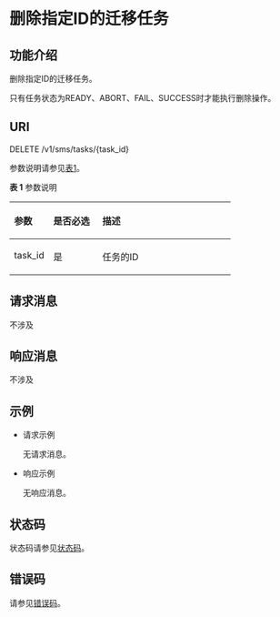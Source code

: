 # 删除指定ID的迁移任务<a name="sms_api_0026"></a>

## 功能介绍<a name="section14661745133517"></a>

删除指定ID的迁移任务。

只有任务状态为READY、ABORT、FAIL、SUCCESS时才能执行删除操作。

## URI<a name="section1246744510358"></a>

DELETE /v1/sms/tasks/\{task\_id\}

参数说明请参见[表1](#table9128848172010)。

**表 1**  参数说明

<a name="table9128848172010"></a>
<table><thead align="left"><tr id="row1112910489205"><th class="cellrowborder" valign="top" width="17.75488199353061%" id="mcps1.2.4.1.1"><p id="p2084672419512"><a name="p2084672419512"></a><a name="p2084672419512"></a>参数</p>
</th>
<th class="cellrowborder" valign="top" width="22.17563196357973%" id="mcps1.2.4.1.2"><p id="p78489241653"><a name="p78489241653"></a><a name="p78489241653"></a>是否必选</p>
</th>
<th class="cellrowborder" valign="top" width="60.06948604288965%" id="mcps1.2.4.1.3"><p id="p48486243519"><a name="p48486243519"></a><a name="p48486243519"></a>描述</p>
</th>
</tr>
</thead>
<tbody><tr id="row113113489201"><td class="cellrowborder" valign="top" width="17.75488199353061%" headers="mcps1.2.4.1.1 "><p id="p52072412255"><a name="p52072412255"></a><a name="p52072412255"></a>task_id</p>
</td>
<td class="cellrowborder" valign="top" width="22.17563196357973%" headers="mcps1.2.4.1.2 "><p id="p1215169436"><a name="p1215169436"></a><a name="p1215169436"></a>是</p>
</td>
<td class="cellrowborder" valign="top" width="60.06948604288965%" headers="mcps1.2.4.1.3 "><p id="p19171269433"><a name="p19171269433"></a><a name="p19171269433"></a>任务的ID</p>
</td>
</tr>
</tbody>
</table>

## 请求消息<a name="section14476124553519"></a>

不涉及

## 响应消息<a name="section1947624516357"></a>

不涉及

## 示例<a name="section347794512351"></a>

-   请求示例

    无请求消息。


-   响应示例

    无响应消息。


## 状态码<a name="section1973012935418"></a>

状态码请参见[状态码](状态码.md)。

## 错误码<a name="section2047894523518"></a>

请参见[错误码](错误码.md)。

